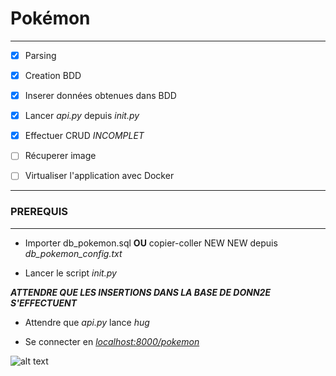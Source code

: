 
# Pokémon 
-------------------------------


-[x] Parsing 

-[x] Creation BDD

-[x] Inserer données obtenues dans BDD

-[X] Lancer *api.py* depuis *init.py*

-[X] Effectuer CRUD *INCOMPLET*

-[ ] Récuperer image

-[ ] Virtualiser l'application avec Docker

-------------------------------
### PREREQUIS
-------------------------------

* Importer db_pokemon.sql **OU** copier-coller NEW NEW depuis *db_pokemon_config.txt*

* Lancer le script *init.py*

***ATTENDRE QUE LES INSERTIONS DANS LA BASE DE DONN2E S'EFFECTUENT***

* Attendre que *api.py* lance *hug*

* Se connecter en [_localhost:8000/pokemon_](http:localhost:8000/pokemon)
 
![alt text](https://media.giphy.com/media/y3np46VBR0Muc/giphy.gif)









